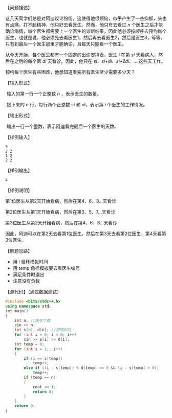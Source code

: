 【问题描述】

   这几天同学们总是对阿迪议论纷纷，这使得他很烦恼，似乎产生了一些抑郁，头也有点痛，打不起精神，他只好去看医生。然而，他只有去看过 *n* 个医生之后才能确诊病情，每个医生都需要上一个医生的诊断结果，因此他必须按顺序去预约每个医生，也就是说，他必须先去看医生1，然后再去看医生2，然后是医生3，等等。只有到最后一个医生那里才能确诊，且每天只能看一个医生。

   从今天开始，每个医生都有一个固定的出诊安排表，医生 *i* 在第 *si* 天看病人，然后在之后的每个第 *di* 天看诊。因此，他只在 *si、si+di、si+2di*、... 这些天工作。

   预约每个医生有些困难，他想知道看完所有医生至少需要多少天？

【输入形式】

​    输入的第一行一个正整数 *n* ，表示医生的数量。

​    接下来的 *n* 行，每行两个正整数 *si* 和 *di*，表示第 *i* 个医生的工作情况。

【输出形式】

​    输出一行一个整数，表示阿迪看完最后一个医生的天数。

【样例输入】

```
3
2 2
1 2
2 2
```

【样例输出】

```
4
```

【样例说明】

第1位医生从第2天开始看病，然后在第4、6、8...天看诊

第2位医生从第1天开始看病，然后在第3、5、7...天看诊

第3位医生从第2天开始看病，然后在第4、6、8...天看诊

因此，阿迪可以在第2天去看第1位医生，然后在第3天去看第2位医生，第4天看第3位医生。

【解题思路】

+ 用 i 循环模拟时间
+ 用 temp 角标模拟要去看医生编号
+ 满足条件时退出
+ 注意没有负数

【源代码】（通过数据测试）

```c++
#include <bits/stdc++.h>
using namespace std;
int main()
{
    int n; //医生个数
    cin >> n;
    int s[n], d[n]; //相隔时间
    for (int i = 0; i < n; i++)
        cin >> s[i] >> d[i];
    int temp = 0;
    for (int i = 1;; i++)
    {
        if (i == s[temp])
            temp++;
        else if ((i - s[temp]) % d[temp] == 0 && (i - s[temp] > 0))
            temp++;
        if (temp == n)
        {
            cout << i;
            return 0;
        }
    }
    return 0;
}
```

